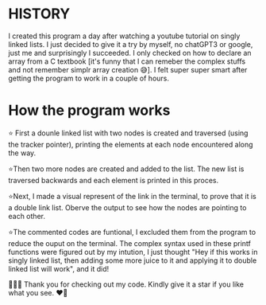 # HISTORY

I created this program a day after watching a youtube tutorial on singly linked lists. I just decided to give it a try by myself, no chatGPT3 or google, just me  and surprisingly I succeeded. I only checked on how to declare an array from a C textbook [it's funny that I can remeber the complex stuffs and not remember simplr array creation 😅]. I felt super super smart after getting the program to work in a couple of hours.

# How the program works

⭐ First a dounle linked list with two nodes is created and traversed (using the tracker pointer), printing the elements at each node encountered along the way.

⭐Then two more nodes are created and added to the list. The new list is traversed backwards and each element is printed in this proces. 

⭐Next, I made a visual represent of the link in the terminal, to prove that it is a double link list. Oberve the output to see how the nodes are pointing to each other.

⭐The commented codes are funtional, I excluded them from the program to reduce the ouput on the terminal. The complex syntax used in these printf functions were figured out by my intution, I just thought "Hey if this works in singly linked list, then adding some more juice to it and applying it to double linked list will work", and it did! 


🥰🥰🥰 Thank you for checking out my code. Kindly give it a star if you like what you see. ❤💝